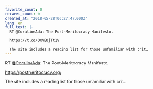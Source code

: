 ```yaml
---
favorite_count: 0
retweet_count: 0
created_at: "2018-05-28T06:27:47.000Z"
lang: en
full_text: |-
  RT @CoralineAda: The Post-Meritocracy Manifesto. 

  https://t.co/OXVEOjTt1V

  The site includes a reading list for those unfamiliar with crit…
---
```


RT [@CoralineAda](https://twitter.com/CoralineAda): The Post-Meritocracy
Manifesto.

<https://postmeritocracy.org/>

The site includes a reading list for those unfamiliar with crit…
